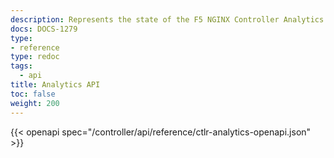 ```yaml
---
description: Represents the state of the F5 NGINX Controller Analytics REST API.
docs: DOCS-1279
type:
- reference
type: redoc
tags:
  - api
title: Analytics API
toc: false
weight: 200
---
```


{{< openapi spec="/controller/api/reference/ctlr-analytics-openapi.json" >}}

